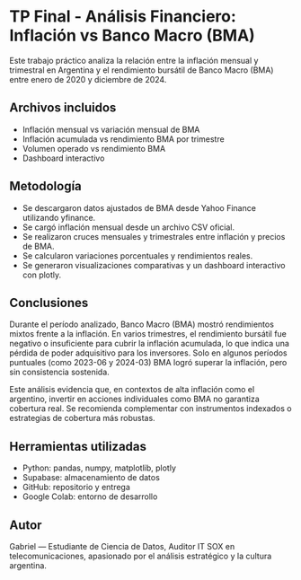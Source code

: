 
# TP Final - Análisis Financiero: Inflación vs Banco Macro (BMA)

Este trabajo práctico analiza la relación entre la inflación mensual y trimestral en Argentina y el rendimiento bursátil de Banco Macro (BMA) entre enero de 2020 y diciembre de 2024.

## Archivos incluidos

- Inflación mensual vs variación mensual de BMA
- Inflación acumulada vs rendimiento BMA por trimestre
- Volumen operado vs rendimiento BMA
- Dashboard interactivo

## Metodología

- Se descargaron datos ajustados de BMA desde Yahoo Finance utilizando yfinance.
- Se cargó inflación mensual desde un archivo CSV oficial.
- Se realizaron cruces mensuales y trimestrales entre inflación y precios de BMA.
- Se calcularon variaciones porcentuales y rendimientos reales.
- Se generaron visualizaciones comparativas y un dashboard interactivo con plotly.

## Conclusiones

Durante el período analizado, Banco Macro (BMA) mostró rendimientos mixtos frente a la inflación. En varios trimestres, el rendimiento bursátil fue negativo o insuficiente para cubrir la inflación acumulada, lo que indica una pérdida de poder adquisitivo para los inversores. Solo en algunos períodos puntuales (como 2023-06 y 2024-03) BMA logró superar la inflación, pero sin consistencia sostenida.

Este análisis evidencia que, en contextos de alta inflación como el argentino, invertir en acciones individuales como BMA no garantiza cobertura real. Se recomienda complementar con instrumentos indexados o estrategias de cobertura más robustas.

## Herramientas utilizadas

- Python: pandas, numpy, matplotlib, plotly
- Supabase: almacenamiento de datos
- GitHub: repositorio y entrega
- Google Colab: entorno de desarrollo

## Autor

Gabriel — Estudiante de Ciencia de Datos, Auditor IT SOX en telecomunicaciones, apasionado por el análisis estratégico y la cultura argentina.

